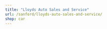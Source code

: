 ```yaml
---
title: "Lloyds Auto Sales and Service"
url: /sanford/lloyds-auto-sales-and-service/
shop: car
---
```

